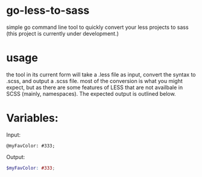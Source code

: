 # go-less-to-sass
simple go command line tool to quickly convert your less projects to sass
(this project is currently under development.) 

# usage 
the tool in its current form will take a .less file as input, convert the syntax to .scss, and output a .scss file. most of the conversion is what you might expect, but as there are some features of LESS that are not availbale in SCSS (mainly, namespaces). The expected output is outlined below.

# Variables:
Input:
```less
@myFavColor: #333;
```
Output:
```scss
$myFavColor: #333;
```




